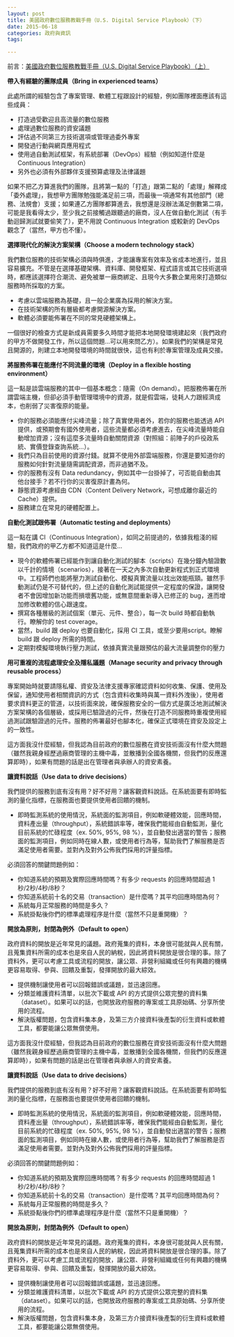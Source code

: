```yaml
---
layout: post
title: 美國政府數位服務教戰手冊（U.S. Digital Service Playbook）（下）
date: 2015-06-18
categories: 政府與資訊
tags:

---
```


前言：[美國政府數位服務教戰手冊（U.S. Digital Service Playbook）（上）](http://blog.castman.net/%E6%94%BF%E5%BA%9C%E8%88%87%E8%B3%87%E8%A8%8A/2015/06/08/digital-playbook-1.html)

**帶入有經驗的團隊成員（Bring in experienced teams）**

此處所謂的經驗包含了專案管理、軟體工程跟設計的經驗，例如團隊裡面應該有這些成員：

* 打造過受歡迎且高流量的數位服務
* 處理過數位服務的資安議題
* 評估過不同第三方技術選項或管理過委外專案
* 開發過行動與網頁應用程式
* 使用過自動測試框架，有系統部署（DevOps）經驗（例如知道什麼是 Continuous Integration）
* 另外也必須有外部夥伴支援預算處理及法律議題

如果不把乙方算進我們的團隊，且將第一點的「打造」跟第二點的「處理」解釋成「委外處理」，我想甲方團隊勉強能滿足前三項，而最後一項通常有其他部門（總務、法規會）支援；如果連乙方團隊都算進去，我想還是沒辦法滿足倒數第二項，可能是我看得太少，至少我之前接觸過跟聽過的廠商，沒人在做自動化測試（有手動迴歸測試就要偷笑了），更不用說 Continuous Integration 或較新的 DevOps 觀念了（當然，甲方也不懂）。

**選擇現代化的解決方案架構（Choose a modern technology stack）**

我們數位服務的技術架構必須與時俱進，才能讓專案有效率及省成本地進行，並且容易擴充。不管是在選擇基礎架構、資料庫、開發框架、程式語言或其它技術選項時，都應該選擇符合潮流、避免被單一廠商綁定、且現今大多數企業用來打造類似服務時所採取的方案。

* 考慮以雲端服務為基礎，且一般企業廣為採用的解決方案。
* 在技術架構的所有層級都考慮開源解決方案。
* 軟體必須要能佈署在不同的常見硬體架構上。

一個很好的檢查方式是新成員需要多久時間才能把本地開發環境建起來（我們政府的甲方不做開發工作，所以這個問題…可以用來問乙方）。如果我們的架構是常見且開源的，則建立本地開發環境的時間就很快，這也有利於專案管理及成員交接。

**將服務佈署在能應付不同流量的環境（Deploy in a flexible hosting environment）**

這一點是談雲端服務的其中一個基本概念：隨需（On demand）。把服務佈署在所謂雲端主機，但卻必須手動管理環境中的資源，就是假雲端，徒耗人力跟經濟成本，也削弱了災害復原的能量。

* 你的服務必須能應付尖峰流量；除了真實使用者外，若你的服務也能透過 API 提供，或預期會有國外使用者，這些流量都必須考慮進去，在尖峰流量時能自動增加資源；沒有這麼多流量時自動關閉資源（對照組：前陣子的戶役政系統、實價登錄查詢系統…）。
* 我們只為目前使用的資源付錢。就算不使用外部雲端服務，你還是要知道你的服務如何針對流量隨需調配資源，而非過猶不及。
* 你的服務有沒有 Data redundancy，例如其中一台掛掉了，可否能自動由其他台接手？若不行你的災害復原計畫為何。
* 靜態資源考慮經由 CDN（Content Delivery Network，可想成離你最近的Cache）提供。
* 服務建立在常見的硬體配置上。

**自動化測試跟佈署（Automatic testing and deployments）**

這一點在講 CI（Continuous Integration），如同之前提過的，依據我粗淺的經驗，我們政府的甲乙方都不知道這是什麼…

* 現今的軟體佈署已經能作到讓自動化測試的腳本（scripts）在幾分鐘內驗證數以千計的情境（scenarios），接著在一天之內多次自動更新程式到正式環境中。工程師們也能將壓力測試自動化、模擬真實流量以找出效能瓶頸。雖然手動測試仍是不可替代的，但上述的自動化測試能提供一定程度的保證，讓開發者不會因增加新功能而損壞舊功能，或無意間重新導入已修正的 bug，進而增加修改軟體的信心跟速度。
* 撰寫各種層級的測試個案（單元、元件、整合），每一次 build 時都自動執行。瞭解你的 test coverage。
* 當然，build 跟 deploy 也要自動化，採用 CI 工具，或至少要用script。瞭解 build 跟 deploy 所需的時間。
* 定期對模擬環境執行壓力測試，依據真實流量跟預估的最大流量調整你的壓力

**用可重複的流程處理安全及隱私議題（Manage security and privacy through reusable process）**

專案開始時就要請隱私權、資安及法律支援專家確認資料如何收集、保護、使用及保留，通知使用者相關資訊的方式（包含資料收集時與萬一資料外洩後），使用者要求資料更正的管道，以技術面來說，確保服務安全的一個方式是廣泛地測試解決方案架構的各個層級，或採用已驗證過的元件，然後在打造不同服務時重複使用經過測試跟驗證過的元件。服務的佈署最好也腳本化，確保正式環境在資安及設定上的一致性。

這方面我沒什麼經驗，但我認為目前政府的數位服務在資安技術面沒有什麼大問題（雖然我親身經歷過廠商管理的主機中毒，並散播到全國各機關，但我們的反應還算即時），如果有問題的話是出在管理者與承辦人的資安素養。

**讓資料說話（Use data to drive decisions）**

我們提供的服務到底有沒有用？好不好用？讓客觀資料說話。在系統面要有即時監測的量化指標，在服務面也要提供使用者回饋的機制。

* 即時監測系統的使用情況，系統面的監測項目，例如軟硬體效能，回應時間，資料產出量（throughput），系統錯誤率等，確保我們能經由自動監測，量化目前系統的忙碌程度（ex. 50%, 95%, 98 %），並自動發出適當的警告；服務面的監測項目，例如同時在線人數，或使用者行為等，幫助我們了解服務是否滿足使用者需要。並對內及對外公佈我們採用的評量指標。

必須回答的關鍵問題例如：

* 你知道系統的預期及實際回應時間嗎？有多少 requests 的回應時間超過 1秒/2秒/4秒/8秒？
* 你知道系統前十名的交易（transaction）是什麼嗎？其平均回應時間為何？
* 系統每月正常服務的時間是多久？
* 系統掛點後你們的標準處理程序是什麼（當然不只是重開機）？

**開放為原則，封閉為例外（Default to open）**

政府資料的開放是近年常見的議題。政府蒐集的資料，本身很可能就與人民有關，且蒐集資料所需的成本也是來自人民的納稅，因此將資料開放是很合理的事。除了資料外，更可以考慮工具或流程的開放，讓公眾、非營利組織或任何有興趣的機構更容易取得、參與、回饋及重製，發揮開放的最大綜效。

* 提供機制讓使用者可以回報錯誤或議題，並迅速回應。
* 分類並維護資料清單，以批次下載或 API 的方式提供公眾完整的資料集（dataset）。如果可以的話，也開放政府服務的專案或工具原始碼、分享所使用的流程。
* 解決版權問題，包含資料集本身，及第三方介接資料後產製的衍生資料或軟體工具，都要能讓公眾無償使用。

這方面我沒什麼經驗，但我認為目前政府的數位服務在資安技術面沒有什麼大問題（雖然我親身經歷過廠商管理的主機中毒，並散播到全國各機關，但我們的反應還算即時），如果有問題的話是出在管理者與承辦人的資安素養。

**讓資料說話（Use data to drive decisions）**

我們提供的服務到底有沒有用？好不好用？讓客觀資料說話。在系統面要有即時監測的量化指標，在服務面也要提供使用者回饋的機制。

* 即時監測系統的使用情況，系統面的監測項目，例如軟硬體效能，回應時間，資料產出量（throughput），系統錯誤率等，確保我們能經由自動監測，量化目前系統的忙碌程度（ex. 50%, 95%, 98 %），並自動發出適當的警告；服務面的監測項目，例如同時在線人數，或使用者行為等，幫助我們了解服務是否滿足使用者需要。並對內及對外公佈我們採用的評量指標。

必須回答的關鍵問題例如：

* 你知道系統的預期及實際回應時間嗎？有多少 requests 的回應時間超過 1秒/2秒/4秒/8秒？
* 你知道系統前十名的交易（transaction）是什麼嗎？其平均回應時間為何？
* 系統每月正常服務的時間是多久？
* 系統掛點後你們的標準處理程序是什麼（當然不只是重開機）？

**開放為原則，封閉為例外（Default to open）**

政府資料的開放是近年常見的議題。政府蒐集的資料，本身很可能就與人民有關，且蒐集資料所需的成本也是來自人民的納稅，因此將資料開放是很合理的事。除了資料外，更可以考慮工具或流程的開放，讓公眾、非營利組織或任何有興趣的機構更容易取得、參與、回饋及重製，發揮開放的最大綜效。

* 提供機制讓使用者可以回報錯誤或議題，並迅速回應。
* 分類並維護資料清單，以批次下載或 API 的方式提供公眾完整的資料集（dataset）。如果可以的話，也開放政府服務的專案或工具原始碼、分享所使用的流程。
* 解決版權問題，包含資料集本身，及第三方介接資料後產製的衍生資料或軟體工具，都要能讓公眾無償使用。